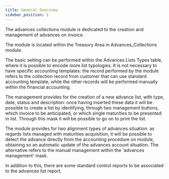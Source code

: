 ```yaml
---
title: General Overview
sidebar_position: 1
---
```


The advances collections module is dedicated to the creation and management of advances on invoice.

The module is located within the Treasury Area in Advances_Collections module.

The basic setting can be performed within the Advances Lists Types table, where it is possible to encode more list typologies. It is not necessary to have specific accounting templates: the record performed by the module refers to the collection record from customer that can use standard accounting template, while the other records will be performed manually within the financial accounting.

The management provides for the creation of a new advance list, with type, date, status and description: once having inserted these data it will be possible to create a list by identifying, through two management buttons, which invoice to be anticipated, or which single maturities to be presented in list. Through this mask it will be possible to go on to print the list.

The module provides for two alignment types of advances situation: as regards lists managed with maturities acquisition, it will be possible to detect the advance directly from the accounting procedure on module, obtaining so an automatic update of the advances account situation. The alternative refers to the manual management within the 'advances management' mask.

In addition to this, there are some standard control reports to be associated to the advances list report.







